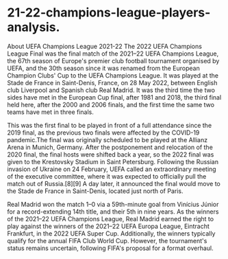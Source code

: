 # 21-22-champions-league-players-analysis.
About UEFA Champions League 2021-22
The 2022 UEFA Champions League Final was the final match of the 2021–22 UEFA Champions League, the 67th season of Europe's premier club football tournament organised by UEFA, and the 30th season since it was renamed from the European Champion Clubs' Cup to the UEFA Champions League. It was played at the Stade de France in Saint-Denis, France, on 28 May 2022, between English club Liverpool and Spanish club Real Madrid. It was the third time the two sides have met in the European Cup final, after 1981 and 2018, the third final held here, after the 2000 and 2006 finals, and the first time the same two teams have met in three finals.

This was the first final to be played in front of a full attendance since the 2019 final, as the previous two finals were affected by the COVID-19 pandemic.The final was originally scheduled to be played at the Allianz Arena in Munich, Germany. After the postponement and relocation of the 2020 final, the final hosts were shifted back a year, so the 2022 final was given to the Krestovsky Stadium in Saint Petersburg. Following the Russian invasion of Ukraine on 24 February, UEFA called an extraordinary meeting of the executive committee, where it was expected to officially pull the match out of Russia.[8][9] A day later, it announced the final would move to the Stade de France in Saint-Denis, located just north of Paris.

Real Madrid won the match 1–0 via a 59th-minute goal from Vinícius Júnior for a record-extending 14th title, and their 5th in nine years. As the winners of the 2021–22 UEFA Champions League, Real Madrid earned the right to play against the winners of the 2021–22 UEFA Europa League, Eintracht Frankfurt, in the 2022 UEFA Super Cup. Additionally, the winners typically qualify for the annual FIFA Club World Cup. However, the tournament's status remains uncertain, following FIFA's proposal for a format overhaul.
